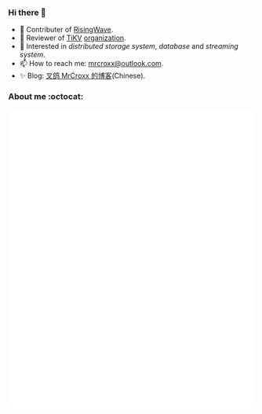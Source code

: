 ### Hi there 👋

- 🔭 Contributer of [RisingWave](https://github.com/singularity-data/risingwave).
- 🔭 Reviewer of [TiKV](https://github.com/tikv/tikv) [organization](https://github.com/tikv).
- 🌱 Interested in *distributed storage system*, *database* and *streaming system*.
- 📫 How to reach me: [mrcroxx@outlook.com](mailto:mrcroxx@outlook.com).
- ✨ Blog: [叉鸽 MrCroxx 的博客](https://mrcroxx.github.io)(Chinese).

### About me :octocat:

![Metrics](https://github.com/MrCroxx/MrCroxx/blob/main/github-metrics.svg)

<!--
**MrCroxx/MrCroxx** is a ✨ _special_ ✨ repository because its `README.md` (this file) appears on your GitHub profile.

Here are some ideas to get you started:
![image](https://user-images.githubusercontent.com/22407295/147403244-2426c0f1-87fb-442e-bed4-50bb5eb554fa.png)

- 🔭 I’m currently working on ...
- 🌱 I’m currently learning ...
- 👯 I’m looking to collaborate on ...
- 🤔 I’m looking for help with ...
- 💬 Ask me about ...
- 📫 How to reach me: ...
- 😄 Pronouns: ...
- ⚡ Fun fact: ...
-->
